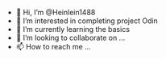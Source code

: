 - 👋 Hi, I’m @Heinlein1488
- 👀 I’m interested in completing project Odin
- 🌱 I’m currently learning the basics
- 💞️ I’m looking to collaborate on ...
- 📫 How to reach me ...

<!---
Heinlein1488/Heinlein1488 is a ✨ special ✨ repository because its `README.md` (this file) appears on your GitHub profile.
You can click the Preview link to take a look at your changes.
--->
